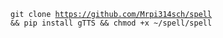 <code>git clone https://github.com/Mrpi314sch/spell && pip install gTTS && chmod +x ~/spell/spell</code>

